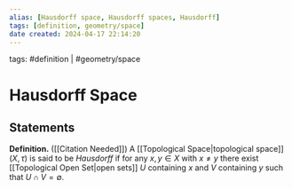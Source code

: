 ```yaml
---
alias: [Hausdorff space, Hausdorff spaces, Hausdorff]
tags: [definition, geometry/space]
date created: 2024-04-17 22:14:20
---
```


tags: #definition | #geometry/space

# Hausdorff Space

## Statements

**Definition.** ([[Citation Needed]]) A [[Topological Space|topological space]] $(X,\tau)$ is said to be _Hausdorff_ if for any $x, y \in X$ with $x \neq y$ there exist [[Topological Open Set|open sets]] $U$ containing $x$ and $V$ containing $y$ such that $U\cap V=\emptyset$.